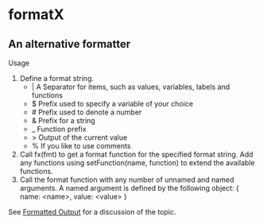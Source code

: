 # formatX
## An alternative formatter

  Usage
  1. Define a format string.
     * | A Separator for items, such as values, variables, labels and functions
     * $ Prefix used to specify a variable of your choice
     * \# Prefix used to denote a number
     * & Prefix for a string
     * _ Function prefix
     * \> Output of the current value
     * % If you like to use comments
  2. Call fx(fmt) to get a format function for the specified format string.
     Add any functions using setFunction(name, function) to extend the available functions.
  3. Call the format function with any number of unnamed and named arguments.
     A named argument is defined by the following object: { name: &lt;name&gt;, value: &lt;value&gt; }

See [Formatted Output](http://www.ursamedia.ch/computics/index.php/2016/08/01/formatted-output/) for a discussion of the topic.
